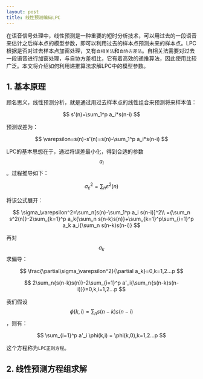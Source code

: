 ```yaml
---
layout: post
title: 线性预测编码LPC
---
```


在语音信号处理中，线性预测是一种重要的短时分析技术，可以用过去的一段语音来估计之后样本点的模型参数，即可以利用过去的样本点预测未来的样本点。LPC根据是否对过去样本点加窗处理，又有`自相关法`和`自协方差法`。自相关法需要对过去一段语音进行加窗处理，与自协方差相比，它有着高效的递推算法，因此使用比较广泛。本文将介绍如何利用递推算法求解LPC中的模型参数。

## 1. 基本原理
顾名思义，线性预测分析，就是通过用过去样本点的线性组合来预测将来样本值：

$$
    s'(n)=\sum_1^p a_i*s(n-i)
$$

预测误差为：

$$
    \varepsilon=s(n)-s'(n)=s(n)-\sum_1^p a_i*s(n-i)
$$

LPC的基本思想在于，通过将误差最小化，得到合适的参数 $$a_i$$ 。过程推导如下：

$$
\sigma_\varepsilon^2=\sum_n\varepsilon^2(n)
$$

将该公式展开：

$$
\sigma_\varepsilon^2=\sum_n[s(n)-\sum_1^p a_i s(n-i)]^2\\
={\sum_n s^2(n)}-2\sum_{k=1}^p a_k{\sum_n s(n-k)s(n)}+\sum_{k=1}^p\sum_{i=1}^p a_k a_i{\sum_n s(n-k)s(n-i)}
$$

再对 $$a_k$$ 求偏导：

$$
\frac{\partial\sigma_\varepsilon^2}{\partial a_k}=0,k=1,2...p
$$

$$
2\sum_n{s(n-k)s(n)}-2\sum_{i=1}^p a'_i{\sum_n{s(n-k)s(n-i)}}=0,k,i=1,2...p
$$

我们假设 $$\phi(k,i)=\sum_n s(n-k)s(n-i)$$，则有：

$$
\sum_{i=1}^p a'_i \phi(k,i) = \phi(k,0),k=1,2...p
$$

这个方程称为`LPC正则方程`。

## 2. 线性预测方程组求解

